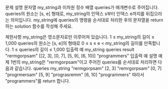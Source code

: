 문제 설명
문자열 my_string과 이차원 정수 배열 queries가 매개변수로 주어집니다. queries의 원소는 [s, e] 형태로, my_string의 인덱스 s부터 인덱스 e까지를 뒤집으라는 의미입니다. my_string에 queries의 명령을 순서대로 처리한 후의 문자열을 return 하는 solution 함수를 작성해 주세요.

제한사항
my_string은 영소문자로만 이루어져 있습니다.
1 ≤ my_string의 길이 ≤ 1,000
queries의 원소는 [s, e]의 형태로 0 ≤ s ≤ e < my_string의 길이를 만족합니다.
1 ≤ queries의 길이 ≤ 1,000
입출력 예
my_string	queries	result
"rermgorpsam"	[[2, 3], [0, 7], [5, 9], [6, 10]]	"programmers"
입출력 예 설명
예제 1번의 my_string은 "rermgorpsam"이고 주어진 queries를 순서대로 처리하면 다음과 같습니다.
queries	my_string
"rermgorpsam"
[2, 3]	"remrgorpsam"
[0, 7]	"progrmersam"
[5, 9]	"prograsremm"
[6, 10]	"programmers"
따라서 "programmers"를 return 합니다.